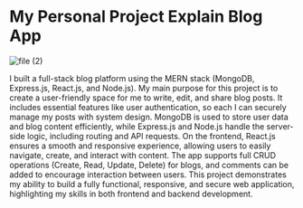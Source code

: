 # My Personal Project Explain Blog App

![file (2)](https://github.com/user-attachments/assets/d42b6b9f-e26a-4620-b053-6db8df22e862)

I built a full-stack blog platform using the MERN stack (MongoDB, Express.js, React.js, and Node.js). My main purpose for this project is to create a user-friendly space for me to write, edit, and share blog posts. It includes essential features like user authentication, so each I can securely manage my posts with system design. MongoDB is used to store user data and blog content efficiently, while Express.js and Node.js handle the server-side logic, including routing and API requests. On the frontend, React.js ensures a smooth and responsive experience, allowing users to easily navigate, create, and interact with content. The app supports full CRUD operations (Create, Read, Update, Delete) for blogs, and comments can be added to encourage interaction between users. This project demonstrates my ability to build a fully functional, responsive, and secure web application, highlighting my skills in both frontend and backend development.
